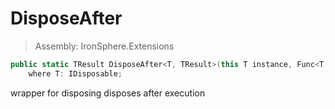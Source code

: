 ﻿

# DisposeAfter

> Assembly: IronSphere.Extensions

```csharp
public static TResult DisposeAfter<T, TResult>(this T instance, Func<T,TResult> actionToInvoke)
    where T: IDisposable;
```

wrapper for disposing disposes after execution

